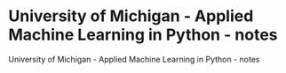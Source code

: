 # University of Michigan - Applied Machine Learning in Python - notes
University of Michigan - Applied Machine Learning in Python - notes
